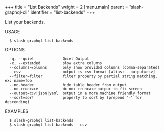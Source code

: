+++
title = "List Backends"
weight = 2
[menu.main]
    parent = "slash-graphql-cli"
    identifier = "list-backends"
+++

List your backends.

USAGE
```
  $ slash-graphql list-backends
```

OPTIONS
```
  -q, --quiet             Quiet Output
  -x, --extended          show extra columns
  --columns=columns       only show provided columns (comma-separated)
  --csv                   output is csv format [alias: --output=csv]
  --filter=filter         filter property by partial string matching, ex: name=foo
  --no-header             hide table header from output
  --no-truncate           do not truncate output to fit screen
  --output=csv|json|yaml  output in a more machine friendly format
  --sort=sort             property to sort by (prepend '-' for descending)
```

EXAMPLES
```
  $ slash-graphql list-backends
  $ slash-graphql list-backends --csv
```
